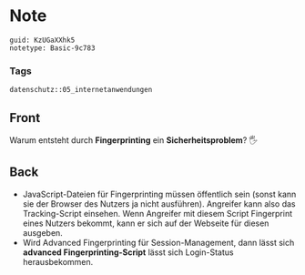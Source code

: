 # Note
```
guid: KzUGaXXhk5
notetype: Basic-9c783
```

### Tags
```
datenschutz::05_internetanwendungen
```

## Front
Warum entsteht durch <b>Fingerprinting</b> ein
<b>Sicherheitsproblem</b>? 🖐️

## Back
<ul>
  <li>JavaScript-Dateien für Fingerprinting müssen öffentlich sein
  (sonst kann sie der Browser des Nutzers ja nicht ausführen).
  Angreifer kann also das Tracking-Script einsehen. Wenn Angreifer
  mit diesem Script Fingerprint eines Nutzers bekommt, kann er sich
  auf der Webseite für diesen ausgeben.
  <li>Wird Advanced Fingerprinting für Session-Management, dann
  lässt sich <b>advanced Fingerprinting-Script</b> lässt sich
  Login-Status herausbekommen.
</ul>
